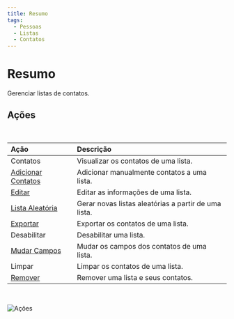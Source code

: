 ```yaml
---
title: Resumo
tags:
  - Pessoas
  - Listas
  - Contatos
---
```

# Resumo

Gerenciar listas de contatos.

## Ações
<br>

| Ação | Descrição |
| :--- | :--- |
| Contatos | Visualizar os contatos de uma lista. |
| [Adicionar Contatos](add_contacts) | Adicionar manualmente contatos a uma lista. |
| [Editar]() | Editar as informações de uma lista. |
| [Lista Aleatória](random) | Gerar novas listas aleatórias a partir de uma lista. |
| [Exportar](export) | Exportar os contatos de uma lista. |
| Desabilitar | Desabilitar uma lista. |
| [Mudar Campos](change_fields) | Mudar os campos dos contatos de uma lista. |
| Limpar | Limpar os contatos de uma lista. |
| [Remover](delete) | Remover uma lista e seus contatos. |
<br>

   ![Ações](https://cdn.phishx.io/phishx-docs/images/phishx_lists_people_actions_01.webp)
